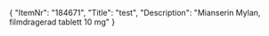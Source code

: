 {
  "ItemNr": "184671",
  "Title": "test",
  "Description": "Mianserin Mylan, filmdragerad tablett 10 mg"
}